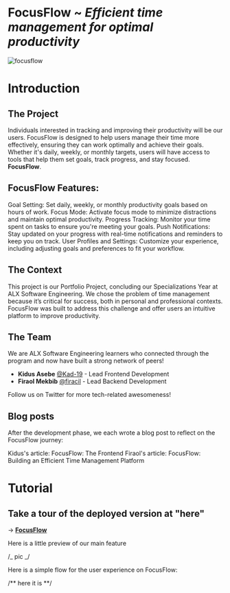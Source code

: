 # FocusFlow ~ _Efficient time management for optimal productivity_

![focusflow](https://github.com/user-attachments/assets/35b5127e-7350-47d4-888d-ec442ae4f03f)

# Introduction

## The Project

Individuals interested in tracking and improving their productivity will be our users. FocusFlow is designed to help users manage their time more effectively, ensuring they can work optimally and achieve their goals. Whether it's daily, weekly, or monthly targets, users will have access to tools that help them set goals, track progress, and stay focused. **FocusFlow**.

## FocusFlow Features:

Goal Setting: Set daily, weekly, or monthly productivity goals based on hours of work.
Focus Mode: Activate focus mode to minimize distractions and maintain optimal productivity.
Progress Tracking: Monitor your time spent on tasks to ensure you're meeting your goals.
Push Notifications: Stay updated on your progress with real-time notifications and reminders to keep you on track.
User Profiles and Settings: Customize your experience, including adjusting goals and preferences to fit your workflow.

## The Context

This project is our Portfolio Project, concluding our Specializations Year at ALX Software Engineering. We chose the problem of time management because it’s critical for success, both in personal and professional contexts. FocusFlow was built to address this challenge and offer users an intuitive platform to improve productivity.

## The Team

We are ALX Software Engineering learners who connected through the program and now have built a strong network of peers!

- **Kidus Asebe** [@Kad-19](https://twitter.com/Kad-19) - Lead Frontend Development
- **Firaol Mekbib** [@firacil](https://twitter.com/firacil) - Lead Backend Development

Follow us on Twitter for more tech-related awesomeness!

## Blog posts

After the development phase, we each wrote a blog post to reflect on the FocusFlow journey:

Kidus's article: FocusFlow: The Frontend
Firaol's article: FocusFlow: Building an Efficient Time Management Platform

# Tutorial

## Take a tour of the deployed version at "here"

-> [**FocusFlow**](http://focusflow.netlify.app/home)

Here is a little preview of our main feature

/_ pic _/

Here is a simple flow for the user experience on FocusFlow:

/** here it is **/
